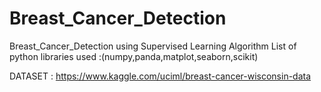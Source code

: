 # Breast_Cancer_Detection
   Breast_Cancer_Detection using Supervised Learning Algorithm 
   List of python libraries used :(numpy,panda,matplot,seaborn,scikit)
   
   DATASET : https://www.kaggle.com/uciml/breast-cancer-wisconsin-data
